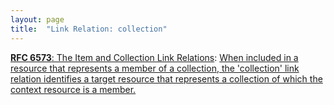 ```yaml
---
layout: page
title:  "Link Relation: collection"
---
```


[**RFC 6573**: The Item and Collection Link Relations](/specs/IETF/RFC/6573 "RFC 5988 standardized a means of indicating the relationships between resources on the Web. This specification defines a pair of reciprocal link relation types that may be used to express the relationship between a collection and its members."): [When included in a resource that represents a member of a collection, the 'collection' link relation identifies a target resource that represents a collection of which the context resource is a member.]()

